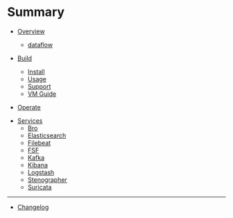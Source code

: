 # Summary

* [Overview](./overview/index.md)
    * [dataflow](./overview/dataflow.md)

* [Build](./build/index.md)
    * [Install](install.md)
    * [Usage](./build/usage.md)
    * [Support](./build/support.md)
    * [VM Guide](./build/vm_guide.md)

* [Operate](./operate/index.md)

<!-- * [Maintain](./maintain/index.md)
    * [Docket](./maintain/docket.md) -->

* [Services](./services/index.md)
    * [Bro](./services/bro.md)
    * [Elasticsearch](./services/elasticsearch.md)
    * [Filebeat](./services/filebeat.md)
    * [FSF](./services/fsf.md)
    * [Kafka](./services/kafka.md)
    * [Kibana](./services/kibana.md)
    * [Logstash](./services/logstash.md)
    * [Stenographer](./services/stenographer.md)
    * [Suricata](./services/suricata.md)

<!-- * [Dev](./dev/index.md)
    * [Hardware Guide](./dev/hw_guide.md)
    * [PCAP](./dev/pcap.md) -->

---

* [Changelog](changelog.md)
